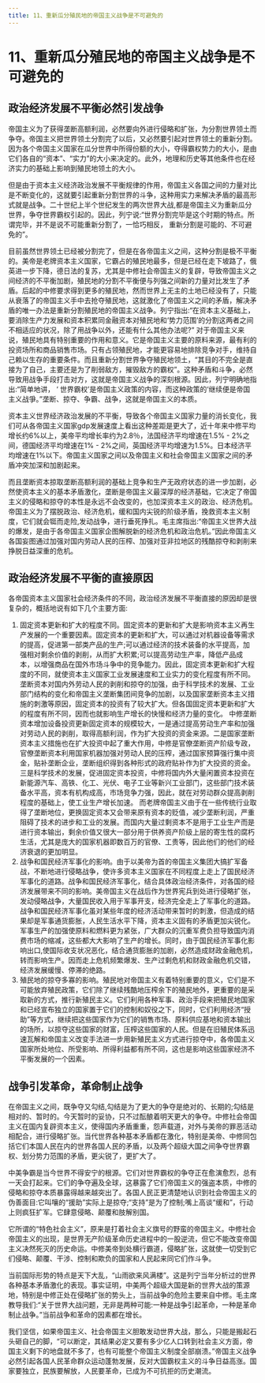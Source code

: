```yaml
---
title: 11、重新瓜分殖民地的帝国主义战争是不可避免的
---
```


# 11、重新瓜分殖民地的帝国主义战争是不可避免的
## 政治经济发展不平衡必然引发战争

帝国主义为了获得垄断高额利润，必然要向外进行侵略和扩张，为分割世界领土而争夺。帝国主义把世界领土分割完了以后，又必然要引起对世界领土的重新分割。因为各个帝国主义国家在瓜分世界中所得份额的大小，夺得霸权势力的大小，是由它们各自的“资本”、“实力”的大小来决定的。此外，地理和历史等其他条件也在经济实力的基础上影响到殖民地领土的大小。

但是由于资本主义经济政治发展不平衡规律的作用，帝国主义各国之间的力量对比是不断变化的，这就要引起重新分割世界的斗争，这种用实力来解决矛盾的最高形式就是战争。二十世纪上半个世纪发生的两次世界大战,都是帝国主义为重新瓜分世界，争夺世界霸权引起的。因此，列宁说:“世界分割完毕是这个时期的特点。所谓完毕，并不是说不可能重新分割了，一恰巧相反， 重新分割是可能的、不可避免的”。

目前虽然世界领土已经被分割完了，但是在各帝国主义之间，这种分割是极不平衡的。美帝是老牌资本主义国家，它霸占的殖民地最多，但是已经在走下坡路了，俄英进一步下降，德日法的复苏，尤其是中修社会帝国主义的复辟，导致帝国主义之间经济的不平衡加剧，殖民地的分割不平衡便与列强之间新的力量对比发生了矛盾。后起的中修要求得到更多的殖民地，然而世界上无主的土地已经没有了，只能从衰落了的帝国主义手中去抢夺殖民地，这就激化了帝国主义之间的矛盾，解决矛盾的唯一办法是重新分割殖民地的帝国主义战争。列宁指出:“在资本主义基础上，要消除生产力发展和资本积累同金融资本对殖民地和‘势力范围’的分割这两者之间不相适应的状况，除了用战争以外，还能有什么其他办法呢?”
对于帝国主义来说，殖民地具有特别重要的作用和意义。它是帝国主义主要的原料来源，最有利的投资场所和商品销售市场。只有占领殖民地，才能更容易地排除竞争对手，维持自己赖以生存的重要条件。而且重新分割世界争夺殖民地领土，“其目的不完全是直接为了自己，主要还是为了削弱敌方，摧毁敌方的霸权”。这种矛盾和斗争，必然导致用战争手段打击对方，这就是帝国主义战争的深刻根源。因此，列宁明确地指出:“简单地讲， ‘ 世界霸权’是帝国主义政策的内容，而这种政策的‘继续便是帝国主义战爭。”垄断、掠夺、争霸、战争，这就是帝国主义的本质。

资本主义世界经济政治发展的不平衡，导致各个帝国主义国家力量的消长变化，我们可从各帝国主义国家gdp发展速度上看出这种差距是更大了，近十年来中修平均增长约6%以上，美帝平均增长率约为2.8％，法国经济平均增速在1.5% - 2%之间，德国经济平均增速在1% - 2%之间，英国经济平均增速为1.5%。日本经济平均增速在1%以下。帝国主义国家之间以及帝国主义和社会帝国主义国家之间的矛盾冲突加深和加剧起来。

而且垄断资本掠取垄断高额利润的基础上竞争和生产无政府状态的进一步加剧，必然使资本主义的基本矛盾激化，垄断是帝国主义最深厚的经济基础，它决定了帝国主义的侵略和掠夺的本性是永远不会改变的，也加深资本主义的政治、经济危机。帝国主义为了摆脱政治、经济危机，缓和国内尖锐的阶级矛盾，挽救资本主义制度，它们就会铤而走险,发动战争，进行垂死挣扎。毛主席指出:“帝国主义世界大战的爆发，是由于各帝国主义国家企图解脱新的经济危机和政治危机。”因此帝国主义各国妄图通过加强对国内劳动人民的压榨、加强对亚非拉地区的残酷掠夺和剥削来挣脱日益深重的危机。

## 政治经济发展不平衡的直接原因

各帝国资本主义国家社会经济条件的不同，政治经济发展不平衡直接的原因却是很复杂的，概括地说有如下几个主要方面:
1. 固定资本更新和扩大的程度不同。固定资本的更新和扩大是影响资本主义再生产发展的一个重要因素。固定资本的更新和扩大，可以通过对机器设备等需求的提高，促进第一部类产品的生产;可以通过经济的技术装备的水平提高，加强相对剩余价值的剥削，从而扩大积累;可以提高劳动生产率，降低产品成本，以增强商品在国外市场斗争中的竞争能力。因此，固定资本更新和扩大程度的不同，就使资本主义国家工业发展速度和工业实力的变化程度有所不同。
   垄断资本对国内外劳动人民的剥削和掠夺的加强，由于科学技术的发展、工业部门结构的变化和帝国主义垄断集团间竞争的加剧，以及国家垄断资本主义措施的刺激等原因，固定资本的投资有了较大扩大。但各国固定资本更新和扩大的程度有所不同，因而也就影响生产增长的快慢和经济力量的变化。
   中修垄断资本增加设备投资更新固定资本的规模较大，一是通过提高劳动生产率和加强对劳动人民的剥削，取得高额利润，作为扩大投资的资金来源。二是国家垄断资本主义措施也在扩大投资中起了重大作用，中修是官僚垄断资产阶级专政，官僚垄断资本利用国家机器加强对劳动人民的压榨，通过国家预算强行集中资金，贴补垄断企业，垄断组织得到各种形式的政府贴补作为扩大投资的资金。三是科学技术的发展，促进固定资本投资，中修将国内外大量闲置资本投资在新能源汽车、高铁、化工、光伏、电子工业等新兴工业部门，这些部门技术装备水平高，资本有机构成高，市场竞争力强，因此，就在对劳动群众提高剥削程度的基础上，使工业生产增长加速。
   而老牌帝国主义由于在一些传统行业取得了垄断地位，更换固定资本又会带来原有资本的贬值，减少垄断利润，严重阻碍了技术的进步和工业的发展。而国内大量过剩资本不是用于工业生产而是进行资本输出，剩余价值又很大一部分用于供养资产阶级上层的寄生性的腐朽生活，尤其是庞大的国家机器即数百万的官僚、工贵等，因此他们的他们的经济衰退的更加明显。
2. 战争和国民经济军事化的影响。由于以美帝为首的帝国主义集团大搞扩军备战，不断地进行侵略战争，使许多资本主义国家在不同程度上走上了国民经济军事化的道路。战争和国民经济军事化，结合具体政治经济条件，对各国的经济发展带来不同的影响。美帝国主义在战后作为世界宪兵到处进行侵略扩张，发动侵略战争，大量国民收入用于军事开支，经济完全走上了军事化的道路。
   战争和国民经济军事化虽对某些年度的经济活动带来暂时的刺激，但造成的结果却是军事通货膨胀，人民生活水平下降，资本主义固有的矛盾更加尖锐化。军事生产的加强使原料和燃料更为紧张，广大群众的沉重军费负担导致国内消费市场的缩减，这些都大大影响了生产的增长。同时，由于国民经济军事化影响出口,使国际收支状况恶化，结合通货膨胀的加剧，必然造成财政金融危机，转而影响生产。因而走上危机频繁爆发、生产过剩危机和财政金融危机交错，经济发展缓慢、停滞的绝路。
3. 殖民地的掠夺多寡的影响。殖民地对帝国主义有着特别重要的意义，它们是不可能放弃殖民政策，它们除了继续残酷地压榨余下的殖民地外，更重要的是采取新的方式，推行新殖民主义。它们利用各种军事、政治手段来把殖民地国家和已经宣布独立的国家置于它们的控制和奴役之下，同时，它们利用经济“授助”等方式，继续把这些国家作为它们的销售市场、原料供应基地和资本输出的场所，以掠夺这些国家的财富，压榨这些国家的人民。但是在旧殖民体系迅速瓦解和帝国主义改变手法进一步用新殖民主义方式进行掠夺中，各帝国主义国家所处地位、所受影响、所得利益都有所不同，这也是影响这些国家经济不平衡发展的一个因素。

## 战争引发革命，革命制止战争

在帝国主义之间，既争夺又勾结,勾结是为了更大的争夺是绝对的、长期的;勾结是相对的、暂时的。今天暂时的妥协，只不过酝酿着明天更大的争夺。中修社会帝国主义在国内复辟资本主义，使得国内矛盾重重，怨声载道，对外与美帝的罪恶活动相配合，进行侵略扩张。当代世界各种基本矛盾都在激化，特别是美帝、中修同包括它们本国人民在内的世界各国人民的矛盾，以及两个超级大国之间争夺世界霸权、划分势力范围的矛盾，更尖锐了，更扩大了。

中美争霸是当今世界不得安宁的根源。它们对世界霸权的争夺正在愈演愈烈，总有一天会打起来。它们的争夺遍及全球，这暴露了它们帝国主义的强盗本质，中修的侵略和掠夺本质暴露得越来越突出了。各国人民正更清楚地认识到社会帝国主义的伪善面目:它叫嚷的“援助”实际上是掠夺;“支持”是为了控制;嘴上高谈“缓和”，行动上则疯狂扩军。它肆意侵略、颠覆和肢解别国。

它所谓的“特色社会主义”，原来是打着社会主义旗号的野蛮的帝国主义。中修社会帝国主义的出现，是世界无产阶级革命历史进程中的一股逆流，但它不能改变帝国主义决然死灭的历史命运。中修美帝到处横行霸道，侵略扩张，这就使一切受到它们侵略、颠覆、干涉、控制和欺负的国家和人民起来同它们作斗争。

当前国际形势的特点是天下大乱，“山雨欲来风满楼”。这是列宁当年分析过的世界各种基本矛盾激化的表现。事实证明，中美两个超级大国是新的世界大战的策源地，特别是中修正处在侵略扩张的势头上，当前战争的危险主要来自中修。毛主席教导我们:“关于世界大战问题，无非是两种可能:一种是战争引起革命，一种是革命制止战争。”当前战争和革命的因素都在增长。

我们坚信，如果帝国主义、社会帝国主义胆敢发动世界大战，那么，只能是搬起石头砸自己的脚，“可以断定，其结果必定又要有多少亿人口转到社会主义方面，帝国主义剩下的地盘就不多了，也有可能整个帝国主义制度全部崩溃。”帝国主义战争必然引起各国人民革命群众运动蓬勃发展，反对大国霸权主义的斗争日益高涨。国家要独立，民族要解放，人民要革命，已成为不可抗拒的历史潮流。